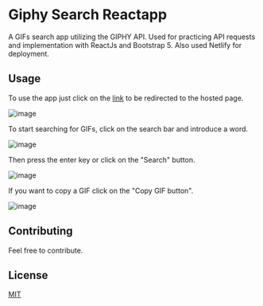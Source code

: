 # Giphy Search Reactapp

A GIFs search app utilizing the GIPHY API. Used for practicing API requests and implementation with ReactJs and Bootstrap 5. Also used Netlify for deployment.

## Usage

To use the app just click on the [link](https://giphy-search-reactapp.netlify.app/#) to be redirected to the hosted page.

![image](https://github.com/SaulRuizS/GiphySearch/assets/81715186/96915f8e-7ef5-4bce-b8cc-71a0665135a0)

To start searching for GIFs, click on the search bar and introduce a word.

![image](https://github.com/SaulRuizS/GiphySearch/assets/81715186/b77a7780-38dc-4e7f-a3ab-917d24207409)

Then press the enter key or click on the "Search" button.

![image](https://github.com/SaulRuizS/GiphySearch/assets/81715186/3012ce4f-5f76-49a2-baa1-719437408352)

If you want to copy a GIF click on the "Copy GIF button".

![image](https://github.com/SaulRuizS/GiphySearch/assets/81715186/f1c8103c-884e-4f1c-9084-70b032a88c53)

## Contributing

Feel free to contribute.

## License

[MIT](https://choosealicense.com/licenses/mit/)
